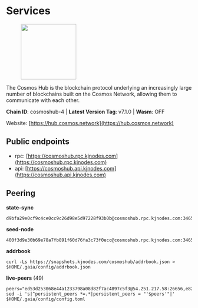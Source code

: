 # Services

<figure><img src="https://raw.githubusercontent.com/kj89/testnet_manuals/main/pingpub/logos/cosmoshub.png" width="150" alt=""><figcaption></figcaption></figure>

The Cosmos Hub is the blockchain protocol underlying an  increasingly large number of blockchains built on the  Cosmos Network, allowing them to communicate with each other.

**Chain ID**: cosmoshub-4 | **Latest Version Tag**: v7.1.0 | **Wasm**: OFF

Website: [https://hub.cosmos.network](https://hub.cosmos.network)


## Public endpoints

* rpc: [https://cosmoshub.rpc.kjnodes.com](https://cosmoshub.rpc.kjnodes.com)
* api: [https://cosmoshub.api.kjnodes.com](https://cosmoshub.api.kjnodes.com)

## Peering

**state-sync**

```
d9bfa29e0cf9c4ce0cc9c26d98e5d97228f93b0b@cosmoshub.rpc.kjnodes.com:34656
```

**seed-node**

```
400f3d9e30b69e78a7fb891f60d76fa3c73f0ecc@cosmoshub.rpc.kjnodes.com:34659
```

**addrbook**
```
curl -Ls https://snapshots.kjnodes.com/cosmoshub/addrbook.json > $HOME/.gaia/config/addrbook.json
```

**live-peers** (49)
```
peers="ed53d253068e44a1233798a08d82f7ac4897c5f3@54.251.217.58:26656,e829d4764a5cecc44b3414777853b34407b36601@185.16.39.179:26656,d9bfa29e0cf9c4ce0cc9c26d98e5d97228f93b0b@65.109.88.38:34656,213857e741833d17275ea559bb2d0342398cec99@35.245.206.45:26656,cd7af8aaa29bca12c575dedb77a4a1efe019e661@54.77.214.250:26656,8dc4fd0007c74bdf4b7ee1e5a3ab68161cc8f845@142.132.208.213:26656,241b17dba97a2ed3c3747d12781fb86c9706e2d4@89.58.27.86:26656,f9243f02b606fee1c3ecbccc2056bcf303732800@198.244.179.141:26656,84cc83cd09a974a234a3fdb5bb4fd46fd856f8ec@142.132.135.239:26656,13bf61b275922adeb535d3066f3e9ce463bbf03b@34.244.157.15:26656,73c2a86cc0d4b51c81bd0e36cee69f1731bcda0d@23.88.69.157:26656,c1e437f73b8889b78ea34981e7c349157ad80284@107.135.15.66:26656,64148c47e1424173e3dcf90ab90bf196c2971b15@88.218.224.118:26656,56783b7e98eed68ec8af791248154f3cc53056d1@34.159.35.95:26656,f28ee3d3573b3c72d4c134de6a78e96574479def@34.28.23.20:26656,44594a57ce538a21f8558bcb1c9ce560ad879e3e@15.235.114.84:26656,b79e1d3a621bdafd3a8d9a49dff8f4737d0bedc9@52.73.168.104:26656,ba3bacc714817218562f743178228f23678b2873@34.141.15.99:26656,344d87e04fdf04be760da5069a59d9a489b886a6@52.14.44.1:26656,e0ab6c5cc86959853f499236b8297344802ac5f4@5.161.139.201:26656,1da54d20c7339713f1d6d28dd2117087dd33d0ca@154.53.32.78:26656,d9dbd30f7e9ae99dc05645f48f4637c2f4a14645@34.107.9.71:26656,32bdba6ced12cdf2e534566e6c3d66ee2f7ef494@84.244.95.229:26656,53b3651680ec3482d736808cbb3035940107f8ab@185.146.148.119:26656,10e3acd4baeb6cba8881d75a0bde04b5526b39ce@3.217.133.209:26656,dd53fa5cfb6a604feb80860d47506d0dd84baa12@142.132.210.234:26656,803abd0b6b0478ab7f7e38dbda89902ca67f8778@65.21.90.137:11956,c03593feca52899e9cc38ae0fed671fb96ab0bba@52.203.105.100:26656,7b8ab74fa7c3cc10b203b990abfc86e1a0b82a79@34.254.201.211:26656,7482f217cbe2b2174392eba767f8dee3c5181d29@167.235.21.165:26657,1d02b4300c6b6fd1123a20502f0b3c0ce3b73654@88.198.16.9:26656,26ac129d380e7010473dfeda9c84bf25450c711f@91.239.56.4:26656,67685d93f2256caa7a2d53e3a104f9e437c3d247@95.216.114.244:26656,05eb7aa1fd8251ed7a650c13da406df022b298b6@195.201.56.108:26656,2f88e420861c59c39a154f3219a44cb945dfd343@169.155.169.37:26656,afee98f7f8039a43df27b57ee74d35d0779acd53@54.171.140.109:26656,7dd34d8d3880bc48eff3e47b941d06bd1941a962@93.115.25.106:26656,3da88430414ec9084c8983fe4d462cce655ff1f3@51.222.245.114:26656,6f473f7156b9e0a460f5ab9d5b8bba2412058974@93.159.134.156:36656,49469964d46155511be3f7b240856ebb15c1d1d2@34.91.103.185:26656,915a5d104236764e33d5f7fd8d6c946e66766723@34.74.124.82:26656,db7850e8e9bef0568904b7d5bcaec813e8e3d295@34.27.227.166:26656,a0aca8fb801c69653a290bd44872e8457f8b0982@47.99.180.54:26656,0b998008bb995cc868ed7c6d569b8aaee51a1350@142.132.251.212:26656,bd410d4564f7e0dd9a0eb16a64c337a059e11b80@47.103.35.130:26656,54b7502a99efcc76c8bc51ac20a4f2e158e9ff75@176.34.216.242:26656,2e6f37cfbc4549c23f4ec48e9de68203858b62fc@51.38.52.99:26656,59df0144bc236dcfe869b5b7286b2fd4a5b593e1@54.170.182.225:26656,544c554326bc0771e0e2e74f31be89aa44770b79@65.21.227.95:2000"
sed -i 's|^persistent_peers *=.*|persistent_peers = "'$peers'"|' $HOME/.gaia/config/config.toml
```
